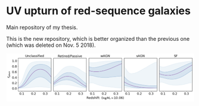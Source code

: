 # UV upturn of red-sequence galaxies

Main repository of my thesis.

This is the new repository, which is better organized than the previous one (which was deleted on Nov. 5 2018).

![Alt Text](regression_animation.gif)
